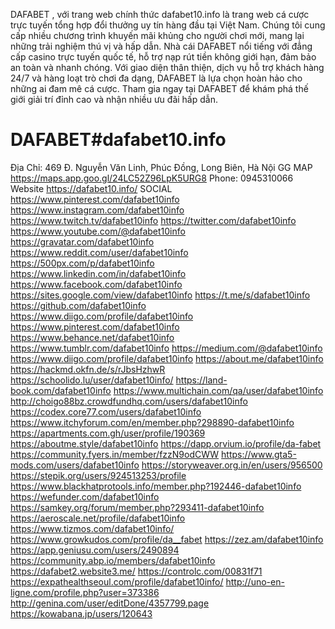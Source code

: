 DAFABET , với trang web chính thức dafabet10.info  là trang web cá cược trực tuyến tổng hợp đổi thưởng uy tín hàng đầu tại Việt Nam. Chúng tôi cung cấp nhiều chương trình khuyến mãi khủng cho người chơi mới, mang lại những trải nghiệm thú vị và hấp dẫn. Nhà cái DAFABET nổi tiếng với đẳng cấp casino trực tuyến quốc tế, hỗ trợ nạp rút tiền không giới hạn, đảm bảo an toàn và nhanh chóng. Với giao diện thân thiện, dịch vụ hỗ trợ khách hàng 24/7 và hàng loạt trò chơi đa dạng, DAFABET là lựa chọn hoàn hảo cho những ai đam mê cá cược. Tham gia ngay tại DAFABET để khám phá thế giới giải trí đỉnh cao và nhận nhiều ưu đãi hấp dẫn.
# DAFABET#dafabet10.info
Địa Chỉ: 469 Đ. Nguyễn Văn Linh, Phúc Đồng, Long Biên, Hà Nội
GG MAP https://maps.app.goo.gl/24LC52Z96LpK5URG8 
Phone: 0945310066
Website https://dafabet10.info/ 
SOCIAL 
https://www.pinterest.com/dafabet10info
https://www.instagram.com/dafabet10info
https://www.twitch.tv/dafabet10info
https://twitter.com/dafabet10info
https://www.youtube.com/@dafabet10info
https://gravatar.com/dafabet10info
https://www.reddit.com/user/dafabet10info
https://500px.com/p/dafabet10info
https://www.linkedin.com/in/dafabet10info
https://www.facebook.com/dafabet10info
https://sites.google.com/view/dafabet10info
https://t.me/s/dafabet10info
https://github.com/dafabet10info
https://www.diigo.com/profile/dafabet10info
https://www.pinterest.com/dafabet10info
https://www.behance.net/dafabet10info
https://www.tumblr.com/dafabet10info
https://medium.com/@dafabet10info
https://www.diigo.com/profile/dafabet10info
https://about.me/dafabet10info
https://hackmd.okfn.de/s/rJbsHzhwR
https://schoolido.lu/user/dafabet10info/
https://land-book.com/dafabet10info
https://www.multichain.com/qa/user/dafabet10info
http://choigo88bz.crowdfundhq.com/users/dafabet10info
https://codex.core77.com/users/dafabet10info
https://www.itchyforum.com/en/member.php?298890-dafabet10info
https://apartments.com.gh/user/profile/190369
https://aboutme.style/dafabet10info
https://dapp.orvium.io/profile/da-fabet
https://community.fyers.in/member/fzzN9odCWW
https://www.gta5-mods.com/users/dafabet10info
https://storyweaver.org.in/en/users/956500
https://stepik.org/users/924513253/profile
https://www.blackhatprotools.info/member.php?192446-dafabet10info
https://wefunder.com/dafabet10info
https://samkey.org/forum/member.php?293411-dafabet10info
https://aeroscale.net/profile/dafabet10info
https://www.tizmos.com/dafabet10info/
https://www.growkudos.com/profile/da__fabet
https://zez.am/dafabet10info
https://app.geniusu.com/users/2490894
https://community.abp.io/members/dafabet10info
https://dafabet2.website3.me/
https://controlc.com/00831f71
https://expathealthseoul.com/profile/dafabet10info/
http://uno-en-ligne.com/profile.php?user=373386
http://genina.com/user/editDone/4357799.page
https://kowabana.jp/users/120643

